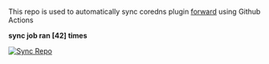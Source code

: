 This repo is used to automatically sync coredns plugin [forward](https://github.com/QZLin/forward) using Github Actions

**sync job ran [42] times**

[![Sync Repo](https://github.com/QZLin/coredns-extract/actions/workflows/sync.yaml/badge.svg)](https://github.com/QZLin/coredns-extract/actions/workflows/sync.yaml)
